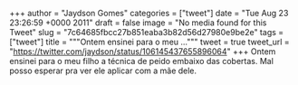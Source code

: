 
+++
author = "Jaydson Gomes"
categories = ["tweet"]
date = "Tue Aug 23 23:26:59 +0000 2011"
draft = false
image = "No media found for this Tweet"
slug = "7c64685fbcc27b851eaba3b82d56d27980e9be2e"
tags = ["tweet"]
title = """Ontem ensinei para o meu ..."""
tweet = true
tweet_url = "https://twitter.com/jaydson/status/106145437655896064"
+++
Ontem ensinei para o meu filho a técnica de peido embaixo das cobertas. Mal posso esperar pra ver ele aplicar com a mãe dele.
